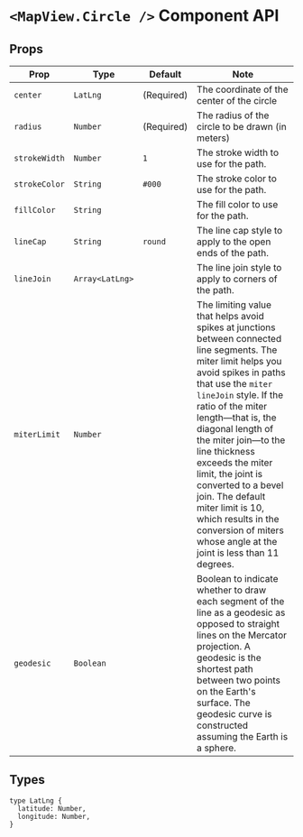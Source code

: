 # `<MapView.Circle />` Component API

## Props

| Prop | Type | Default | Note |
|---|---|---|---|
| `center` | `LatLng` | (Required) | The coordinate of the center of the circle
| `radius` | `Number` | (Required) | The radius of the circle to be drawn (in meters)
| `strokeWidth` | `Number` | `1` | The stroke width to use for the path.
| `strokeColor` | `String` | `#000` | The stroke color to use for the path.
| `fillColor` | `String` |  | The fill color to use for the path.
| `lineCap` | `String` | `round` | The line cap style to apply to the open ends of the path.
| `lineJoin` | `Array<LatLng>` |  | The line join style to apply to corners of the path.
| `miterLimit` | `Number` |  | The limiting value that helps avoid spikes at junctions between connected line segments. The miter limit helps you avoid spikes in paths that use the `miter` `lineJoin` style. If the ratio of the miter length—that is, the diagonal length of the miter join—to the line thickness exceeds the miter limit, the joint is converted to a bevel join. The default miter limit is 10, which results in the conversion of miters whose angle at the joint is less than 11 degrees.
| `geodesic` | `Boolean` |  | Boolean to indicate whether to draw each segment of the line as a geodesic as opposed to straight lines on the Mercator projection. A geodesic is the shortest path between two points on the Earth's surface. The geodesic curve is constructed assuming the Earth is a sphere.


## Types

```
type LatLng {
  latitude: Number,
  longitude: Number,
}
```
